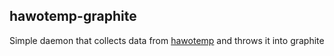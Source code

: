 hawotemp-graphite
-----------------

Simple daemon that collects data from [hawotemp](https://hawo.net/service/temperatur.html) and throws it into graphite
